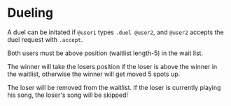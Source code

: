 Dueling
=========

A duel can be initated if `@user1` types `.duel @user2`, and `@user2` accepts the duel request with `.accept`.

Both users must be above position (waitlist length-5) in the wait list.

The winner will take the losers position if the loser is above the winner in the waitlist, otherwise the winner will get moved 5 spots up.

The loser will be removed from the waitlist. If the loser is currently playing his song, the loser's song will be skipped!
